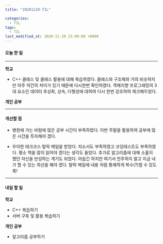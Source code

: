 ```yaml
---
title: "20201120-TIL"

categories:
  - TIL
tags:
  - TIL
last_modified_at: 2020-11-20 23:00:00 +0900
---
```


#### 오늘 한 일

---

__학교__

 - C++ 클래스 및 클래스 활용에 대해 복습하였다. 클래스와 구조체와 거의 비슷하지만 아주 약간의 차이가 있기 때문에 다시한번 확인하였다. 객체지향 프로그래밍의 3대 요소인 데이터 추상화, 상속, 다형성에 대하여 다시 한번 강조하여 체크해두었다. 

__개인 공부__

---

#### 개선할 점

 - 병원에 가는 바람에 많은 공부 시간이 부족하였다. 이번 주말을 활용하여 공부에 많은 시간을 투자해야 겠다.

 - 우아한 테크코스 탈락 메일을 받았다. 자소서도 부족하였고 코딩테스트도 부족하였다. 평소 책을 많이 읽어야 겠다는 생각도 들었다. 추가로 알고리즘에 대해 소홀히 했던 자신을 반성하는 계기도 되었다. 아쉽긴 하지만 여기서 안주하지 말고 지금 내가 할 수 있는 최선을 해야 겠다. 탈락 메일에 내용 처럼 통쾌하게 복수(?)할 수 있도록!

---

#### 내일 할 일

__학교__

 - C++ 복습하기
 - 서버 구축 및 활용 복습하기

__개인 공부__

 - 알고리즘 공부하기